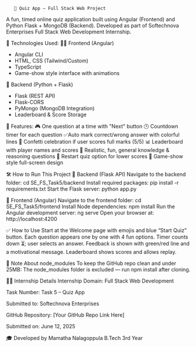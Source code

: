        🎯 Quiz App – Full Stack Web Project

A fun, timed online quiz application built using Angular (Frontend) and Python Flask + MongoDB (Backend). Developed as part of Softechnova Enterprises Full Stack Web Development Internship.

🔧 Technologies Used:
 👨‍💻 Frontend (Angular)
- Angular CLI
- HTML, CSS (Tailwind/Custom)
- TypeScript
- Game-show style interface with animations

 🧠 Backend (Python + Flask)
- Flask (REST API)
- Flask-CORS
- PyMongo (MongoDB Integration)
- Leaderboard & Score Storage

 🚀 Features:
 🎮 One question at a time with "Next" button
 🕒 Countdown timer for each question
 ✅Auto mark correct/wrong answer with colorful lines
 🎉 Confetti celebration if user scores full marks
     (5/5)
 📊 Leaderboard with player names and scores
 🧠 Realistic, fun, general knowledge & reasoning questions
 🔁 Restart quiz option for lower scores
 🎨 Game-show style full-screen design

🛠️ How to Run This Project
🔹 Backend (Flask API)
Navigate to the backend folder:
cd SE_FS_Task5/backend
Install required packages:
pip install -r requirements.txt
Start the Flask server:
python app.py

🔹 Frontend (Angular)
Navigate to the frontend folder:
cd SE_FS_Task5/frontend
Install Node dependencies:
npm install
Run the Angular development server:
ng serve
Open your browser at:
http://localhost:4200

✅ How to Use
Start at the Welcome page with emojis and blue “Start Quiz” button.
Each question appears one by one with 4 fun options.
Timer counts down ⏳; user selects an answer.
Feedback is shown with green/red line and a motivational message.
Leaderboard shows scores and allows replay.

📁 Note About node_modules
To keep the GitHub repo clean and under 25MB:
The node_modules folder is excluded
 — run npm install after cloning.

👨‍💼 Internship Details
Internship Domain: Full Stack Web Development

Task Number: Task 5 – Quiz App

Submitted to: Softechnova Enterprises

GitHub Repository: [Your GitHub Repo Link Here]

Submitted on: June 12, 2025

🎓 Developed by
Mamatha Nalagoppula
B.Tech 3rd Year



